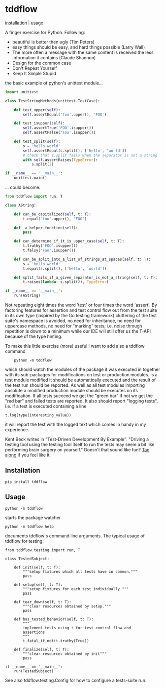 # tddflow

[installation](##Installation) | [usage](##Usage)

A finger exercise for Python.  Following:

- beautiful is better then ugly (Tim Peters)
- easy things should be easy, and hard things possible (Larry Wall)
- The more often a message with the same content is received the less
  information it contains (Claude Shannon)
- Design for the common case
- Don't Repeat Yourself
- Keep It Simple Stupid

the basic example of python's unittest module...

```py
import unittest

class TestStringMethods(unittest.TestCase):

    def test_upper(self):
        self.assertEqual('foo'.upper(), 'FOO')

    def test_isupper(self):
        self.assertTrue('FOO'.isupper())
        self.assertFalse('Foo'.isupper())

    def test_split(self):
        s = 'hello world'
        self.assertEqual(s.split(), ['hello', 'world'])
        # check that s.split fails when the separator is not a string
        with self.assertRaises(TypeError):
            s.split(2)

if __name__ == '__main__':
    unittest.main()
```

... could become:

```py
from tddflow import run, T

class AString: 

    def can_be_capitalized(self, t: T):
        t.equal('foo'.upper(), 'FOO')

    def _a_helper_function(self):
        pass

    def can_determine_if_it_is_upper_case(self, t: T):
        t.truthy('FOO'.isupper())
        t.falsy('Foo'.isupper())

    def can_be_split_into_a_list_of_strings_at_spaces(self, t: T):
        s = 'hello world'
        t.equal(s.split(), ['hello', 'world'])

    def split_fails_if_a_given_separator_is_not_a_string(self, t: T):
        t.raises(lambda: s.split(2), TypeError)

if __name__ == '__main__':
    run(AString)
```

Not repeating eight times the word 'test' or four times the word
'assert'.  By factoring features for assertion and test control flow out
from the test suite in its own type (inspired by the Go testing
framework) cluttering of the test suite's namespace is avoided, no need
for inheritance, no need for uppercase methods, no need for "marking"
tests; i.e. noise through repetition is down to a minimum while our IDE
will still offer us the T-API because of the type hinting.

To make this little exercise (more) useful I want to add also a tddflow
command

```
    python -m tddflow
```

which should watch the modules of the package it was executed in
together with its sub-packages for modifications on test or production
modules.  Is a test module modified it should be automatically executed
and the result of the test run should be reported.  As well as all test
modules importing absolute a modified production module should be
executes on its modification.  If all tests succeed we get the "green
bar" if not we get the "red bar" and failed tests are reported.  It also
should report "logging tests", i.e. if a test is executed containing a
line

    t.log(type(interesting_value))

it will report the test with the logged text which comes in handy in
my experience.

Kent Beck writes in "Test-Driven Development By Example": "Driving a
testing tool using the testing tool itself to run the tests may seem a
bit like performing brain surgery on yourself." Doesn't that sound like
fun?  [Tag along](https://github.com/slukits/tddflow/blob/main/01_ran.md)
if you feel like it.


## Installation


    pip install tddflow



## Usage

    python -m tddflow

starts the package watcher

    python -m tddflow help

documents tddflow's command line arguments.  The typical usage of
tddflow for testing:

    from tddflow.testing import run, T

    class TestedSubject:

        def init(self, t: T):
            """setup fixtures which all tests have in common."""
            pass

        def setup(self, t: T):
            """setup fixtures for each test individually."""
            pass

        def tear_down(self, t: T):
            """clear resources obtained by setup."""
            pass

        def has_tested_behavior(self, t: T):
            """
            implement tests using t for test control flow and
            assertions
            """
            t.fatal_if_not(t.truthy(True))

        def finalize(self, t: T):
            """clear resources obtained by init"""
            pass

    if __name__ == '__main__':
        run(TestedSubject)

See also tddflow.testing.Config for how to configure a tests-suite run.
